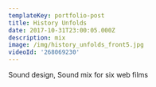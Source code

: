 ```yaml
---
templateKey: portfolio-post
title: History Unfolds
date: 2017-10-31T23:00:05.000Z
description: mix
image: /img/history_unfolds_front5.jpg
videoId: '268069230'
---
```

Sound design, Sound mix for six web films
